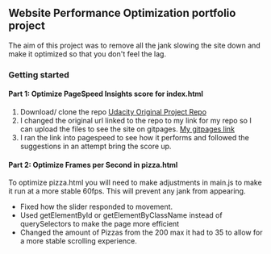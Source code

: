 ## Website Performance Optimization portfolio project

The aim of this project was to remove all the jank slowing the site down and make it optimized so that you don't feel the lag.
### Getting started

#### Part 1: Optimize PageSpeed Insights score for index.html
1. Download/ clone the repo [Udacity Original Project Repo](https://github.com/udacity/frontend-nanodegree-mobile-portfolio)
2. I changed the original url linked to the repo to my link for my repo so I can upload the files to see the site on gitpages. [My gitpages link](https://cybernotes.github.io/udacityWebOpt/)
3. I ran the link into pagespeed to see how it performs and followed the suggestions in an attempt bring the score up.

#### Part 2: Optimize Frames per Second in pizza.html
To optimize pizza.html you will need to make adjustments in main.js to make it run at a more stable 60fps. This will prevent any jank from appearing.

* Fixed how the slider responded to movement.
* Used getElementById or getElementByClassName instead of querySelectors to make the page more efficient
* Changed the amount of Pizzas from the 200 max it had to 35 to allow for a more stable scrolling experience.
